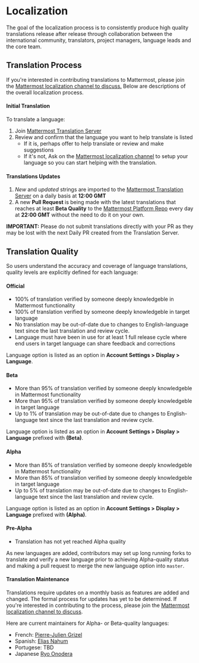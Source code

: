 # Localization 

The goal of the localization process is to consistently produce high quality translations release after release through collaboration between the international community, translators, project managers, language leads and the core team.

## Translation Process

If you're interested in contributing translations to Mattermost, please join the [Mattermost localization channel to discuss.](https://pre-release.mattermost.com/core/channels/localization) Below are descriptions of the overall localization process.

#### Initial Translation

To translate a language:
1. Join [Mattermost Translation Server](http://translate.mattermost.com)
2. Review and confirm that the language you want to help translate is listed
    - If it is, perhaps offer to help translate or review and make suggestions
    - If it's not, Ask on the [Mattermost localization channel](https://pre-release.mattermost.com/core/channels/localization) to setup your language so you can start helping with the translation.

#### Translations Updates

1. *New* and *updated* strings are imported to the [Mattermost Translation Server](http://translate.mattermost.com) on a daily basis at **12:00 GMT**
2. A new **Pull Request** is being made with the latest translations that reaches at least **Beta Quality** to the [Mattermost Platform Repo](https://github.com/mattermost/platform) every day at **22:00 GMT** without the need to do it on your own.

**IMPORTANT:** Please do not submit translations directly with your PR as they may be lost with the next Daily PR created from the Translation Server.

## Translation Quality

So users understand the accuracy and coverage of language translations, quality levels are explicitly defined for each language:

#### Official
- 100% of translation verified by someone deeply knowledgeble in Mattermost functionality
- 100% of translation verified by someone deeply knowledgeble in target language
- No translation may be out-of-date due to changes to English-language text since the last translation and review cycle.
- Language must have been in use for at least 1 full release cycle where end users in target language can share feedback and corrections

Language option is listed as an option in **Account Settings > Display > Language**.

#### Beta
- More than 95% of translation verified by someone deeply knowledgeble in Mattermost functionality
- More than 95% of translation verified by someone deeply knowledgeble in target language
- Up to 1% of translation may be out-of-date due to changes to English-language text since the last translation and review cycle.

Language option is listed as an option in **Account Settings > Display > Language** prefixed with **(Beta)**.

#### Alpha
- More than 85% of translation verified by someone deeply knowledgeble in Mattermost functionality
- More than 85% of translation verified by someone deeply knowledgeble in target language
- Up to 5% of translation may be out-of-date due to changes to English-language text since the last translation and review cycle.

Language option is listed as an option in **Account Settings > Display > Language** prefixed with **(Alpha)**.

#### Pre-Alpha
- Translation has not yet reached Alpha quality

As new languages are added, contributors may set up long running forks to translate and verify a new language prior to achieving Alpha-quality status and making a pull request to merge the new language option into `master`.

#### Translation Maintenance

Translations require updates on a monthly basis as features are added and changed. The formal process for updates has yet to be determined. If you're interested in contributing to the process, please join the [Mattermost localization channel to discuss](https://pre-release.mattermost.com/core/channels/localization).

Here are current maintainers for Alpha- or Beta-quality languages:

- French: [Pierre-Julien Grizel](https://github.com/pjgrizel)
- Spanish: [Elias Nahum](https://github.com/enahum)
- Portugese: TBD
- Japanese [Ryo Onodera](https://github.com/ryoon)

